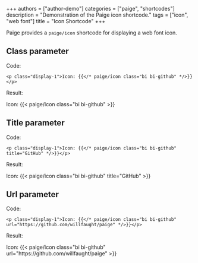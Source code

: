 +++
authors = ["author-demo"]
categories = ["paige", "shortcodes"]
description = "Demonstration of the Paige icon shortcode."
tags = ["icon", "web font"]
title = "Icon Shortcode"
+++

Paige provides a `paige/icon` shortcode for displaying a web font icon.

<!--more-->

## Class parameter

Code:

```go-html-template
<p class="display-1">Icon: {{</* paige/icon class="bi bi-github" */>}}</p>
```

Result:

<p class="display-1">Icon: {{< paige/icon class="bi bi-github" >}}</p>

## Title parameter

Code:

```go-html-template
<p class="display-1">Icon: {{</* paige/icon class="bi bi-github" title="GitHub" */>}}</p>
```

Result:

<p class="display-1">Icon: {{< paige/icon class="bi bi-github" title="GitHub" >}}</p>

## Url parameter

Code:

```go-html-template
<p class="display-1">Icon: {{</* paige/icon class="bi bi-github" url="https://github.com/willfaught/paige" */>}}</p>
```

Result:

<p class="display-1">Icon: {{< paige/icon class="bi bi-github" url="https://github.com/willfaught/paige" >}}</p>
